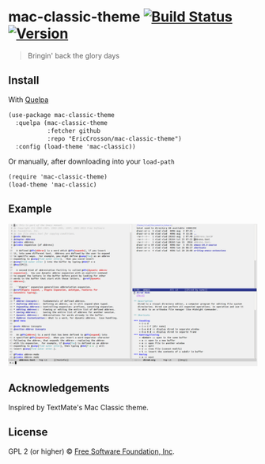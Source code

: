 # mac-classic-theme [![Build Status](https://travis-ci.org/EricCrosson/mac-classic-theme.svg?branch=master)](https://travis-ci.org/EricCrosson/mac-classic-theme) [![Version](https://img.shields.io/github/tag/EricCrosson/mac-classic-theme.svg)](https://github.com/EricCrosson/mac-classic-theme/releases)

> Bringin' back the glory days

## Install

With [Quelpa](https://framagit.org/steckerhalter/quelpa)

``` {.sourceCode .lisp}
(use-package mac-classic-theme
  :quelpa (mac-classic-theme
           :fetcher github
           :repo "EricCrosson/mac-classic-theme")
  :config (load-theme 'mac-classic))
```

Or manually, after downloading into your `load-path`

``` {.sourceCode .lisp}
(require 'mac-classic-theme)
(load-theme 'mac-classic)
```

## Example

![Behold the glory](https://raw.githubusercontent.com/EricCrosson/mac-classic-theme/master/img/demo.png)

## Acknowledgements

Inspired by TextMate's Mac Classic theme.

## License

GPL 2 (or higher) © [Free Software Foundation, Inc](http://www.fsf.org/about).
